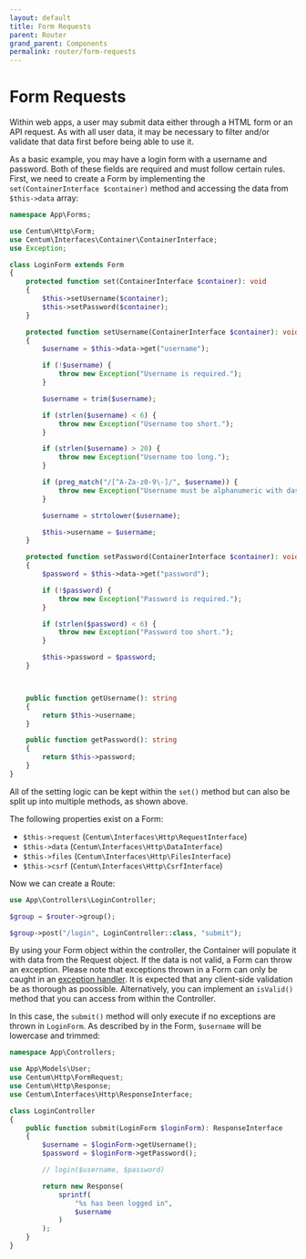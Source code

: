```yaml
---
layout: default
title: Form Requests
parent: Router
grand_parent: Components
permalink: router/form-requests
---
```




# Form Requests

Within web apps, a user may submit data either through a HTML form or an API request.
As with all user data, it may be necessary to filter and/or validate that data first before being able to use it.

As a basic example, you may have a login form with a username and password.
Both of these fields are required and must follow certain rules.
First, we need to create a Form by implementing the `set(ContainerInterface $container)` method and accessing the data from `$this->data` array:

```php
namespace App\Forms;

use Centum\Http\Form;
use Centum\Interfaces\Container\ContainerInterface;
use Exception;

class LoginForm extends Form
{
    protected function set(ContainerInterface $container): void
    {
        $this->setUsername($container);
        $this->setPassword($container);
    }

    protected function setUsername(ContainerInterface $container): void
    {
        $username = $this->data->get("username");

        if (!$username) {
            throw new Exception("Username is required.");
        }

        $username = trim($username);

        if (strlen($username) < 6) {
            throw new Exception("Username too short.");
        }

        if (strlen($username) > 20) {
            throw new Exception("Username too long.");
        }

        if (preg_match("/[^A-Za-z0-9\-]/", $username)) {
            throw new Exception("Username must be alphanumeric with dashes.");
        }

        $username = strtolower($username);

        $this->username = $username;
    }

    protected function setPassword(ContainerInterface $container): void
    {
        $password = $this->data->get("password");

        if (!$password) {
            throw new Exception("Password is required.");
        }

        if (strlen($password) < 6) {
            throw new Exception("Password too short.");
        }

        $this->password = $password;
    }



    public function getUsername(): string
    {
        return $this->username;
    }

    public function getPassword(): string
    {
        return $this->password;
    }
}
```

All of the setting logic can be kept within the `set()` method but can also be split up into multiple methods, as shown above.

The following properties exist on a Form:

- `$this->request` (`Centum\Interfaces\Http\RequestInterface`)
- `$this->data` (`Centum\Interfaces\Http\DataInterface`)
- `$this->files` (`Centum\Interfaces\Http\FilesInterface`)
- `$this->csrf` (`Centum\Interfaces\Http\CsrfInterface`)

Now we can create a Route:

```php
use App\Controllers\LoginController;

$group = $router->group();

$group->post("/login", LoginController::class, "submit");
```

By using your Form object within the controller, the Container will populate it with data from the Request object.
If the data is not valid, a Form can throw an exception.
Please note that exceptions thrown in a Form can only be caught in an [exception handler](exception-handlers.md).
It is expected that any client-side validation be as thorough as poossible.
Alternatively, you can implement an `isValid()` method that you can access from within the Controller.

In this case, the `submit()` method will only execute if no exceptions are thrown in `LoginForm`.
As described by in the Form, `$username` will be lowercase and trimmed:

```php
namespace App\Controllers;

use App\Models\User;
use Centum\Http\FormRequest;
use Centum\Http\Response;
use Centum\Interfaces\Http\ResponseInterface;

class LoginController
{
    public function submit(LoginForm $loginForm): ResponseInterface
    {
        $username = $loginForm->getUsername();
        $password = $loginForm->getPassword();

        // login($username, $password)

        return new Response(
            sprintf(
                "%s has been logged in",
                $username
            )
        );
    }
}
```
